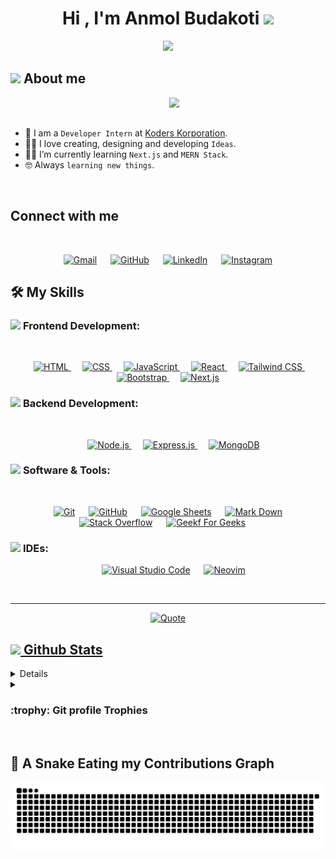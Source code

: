<h1 align="center">Hi , I'm Anmol Budakoti <img src="https://media.giphy.com/media/hvRJCLFzcasrR4ia7z/giphy.gif" width="35"></h1>
<p align="center">
  <a href="https://github.com/DenverCoder1/readme-typing-svg"><img src="https://readme-typing-svg.herokuapp.com?font=Time+New+Roman&color=%23C8BE25&size=25&center=true&vCenter=true&width=600&height=100&lines=Web+Developer+@koders;Computer+Science+Student;Competitive+Programmer;Always+learning+new+things"></a>
</p>

## <picture><img src = "https://github.com/7oSkaaa/7oSkaaa/blob/main/Images/about_me.gif?raw=true" width = 50px></picture> About me

<picture> <img align="right" src="https://github.com/7oSkaaa/7oSkaaa/blob/main/Images/Right_Side.gif?raw=true" width = 250px></picture>

<br><br>

- :school: I am a `Developer Intern` at [Koders Korporation](https://www.koders.in).
- :technologist: I love creating, designing and developing `Ideas`.
- :student: I’m currently learning `Next.js` and `MERN Stack`.
- :nerd_face: Always `learning new things`.
<br>

## Connect with me
<br>
<p align="center">
	<a href="mailto:anmolbudakoti123@gmail.com"><img img src="https://img.shields.io/badge/gmail-%23EA4335.svg?style=plastic&logo=gmail&logoColor=white" alt="Gmail"/></a> &emsp;
	<a href="https://github.com/anmolbudakoti"><img src="https://img.shields.io/badge/github-%23181717.svg?style=plastic&logo=github&logoColor=white" alt="GitHub"/></a> &emsp;
	<a href="https://www.linkedin.com/in/anmol-budakoti-8b494a250/"><img src="https://img.shields.io/badge/linkedin-%230A66C2.svg?style=plastic&logo=linkedin&logoColor=white" alt="LinkedIn"/></a> &emsp;
	<a href="https://www.instagram.com/anmolbudakoti/"><img src="https://img.shields.io/badge/instagram-%23E4405F.svg?style=plastic&logo=instagram&logoColor=white" alt="Instagram"/></a>
</p>



## 🛠️ My Skills

### <picture> <img src = "https://github.com/7oSkaaa/7oSkaaa/blob/main/Images/Front_End.gif?raw=true" width = 50px>  </picture> Frontend Development:
<br>
<p align="center"> 
  &emsp; 
  <a href="https://www.w3.org/html/" target="_blank"> 
   <img alt="HTML" src="https://img.shields.io/badge/HTML5%20-%23E34F26.svg?style=plastic&logo=html5&logoColor=white">
  </a>   
  &emsp;
  <a href="https://www.w3schools.com/css/" target="_blank">
    <img alt="CSS" src="https://img.shields.io/badge/CSS%20-%231572B6.svg?style=plastic&logo=css3&logoColor=white">
  </a> 
  &emsp;
  <a href="https://developer.mozilla.org/en-US/docs/Web/JavaScript" target="_blank"> 
     <img alt="JavaScript" src="https://img.shields.io/badge/JavaScript%20-%23F7DF1E.svg?style=plastic&logo=javascript&logoColor=black">
   </a>
  &emsp;
  <a href="https://www.w3schools.com/react/" target="_blank">
    <img alt="React" src="https://img.shields.io/badge/React%20-%2361DAFB.svg?style=plastic&logo=react&logoColor=black">
  </a> 
  &emsp;
  <a href="https://tailwindcss.com/" target="_blank">
  <img alt="Tailwind CSS" src="https://img.shields.io/badge/Tailwind%20CSS%20-%2338B2AC.svg?style=plastic&logo=tailwind-css&logoColor=white">
</a>
&emsp;
<a href="https://getbootstrap.com/" target="_blank">
  <img alt="Bootstrap" src="https://img.shields.io/badge/Bootstrap%20-%23563D7C.svg?style=plastic&logo=bootstrap&logoColor=white">
</a>
&emsp;
<a href="https://nextjs.org/" target="_blank">
  <img alt="Next.js" src="https://img.shields.io/badge/Next.js%20-%23000000.svg?style=plastic&logo=next.js&logoColor=white">
</a>
</p>

### <picture> <img src="https://github.com/7oSkaaa/7oSkaaa/blob/main/Images/Programming_Languages.gif?raw=true" width=50px> </picture> Backend Development:
<br>
<p align="center"> 
  &emsp; 
  <a href="https://nodejs.org/" target="_blank"> 
    <img alt="Node.js" src="https://img.shields.io/badge/Node.js%20-%23339933.svg?style=plastic&logo=node.js&logoColor=white">
  </a> 
  &emsp;
  <a href="https://expressjs.com/" target="_blank"> 
    <img alt="Express.js" src="https://img.shields.io/badge/Express.js%20-%23000000.svg?style=plastic&logo=express&logoColor=white">
  </a> 
  &emsp;
  <a href="https://www.mongodb.com/" target="_blank"> 
     <img alt="MongoDB" src="https://img.shields.io/badge/MongoDB%20-%2347A248.svg?style=plastic&logo=mongodb&logoColor=white">
   </a>
</p>


 ### <picture> <img src = "https://github.com/7oSkaaa/7oSkaaa/blob/main/Images/Software_Tools.gif?raw=true" width = 50px>  </picture> Software & Tools:
 <br>
<p align="center">
  &emsp;
    <a href="#"><img alt="Git" src="https://img.shields.io/badge/Git%20-%23F05033.svg?style=plastic&logo=git&logoColor=white"></a>
  &emsp;
    <a href="#"><img alt="GitHub" src="https://img.shields.io/badge/github-%23181717.svg?style=plastic&logo=github&logoColor=white"></a>
  &emsp;
    <a href="#"><img alt="Google Sheets" src="https://img.shields.io/badge/Google%20Sheets%20-%2334A853.svg?style=plastic&logo=google%20sheets&logoColor=white"></a>
  &emsp;
    <a href="#"><img alt="Mark Down" src="https://img.shields.io/badge/Markdown-000000?style=plastic&logo=markdown&logoColor=white"></a>
  &emsp;
    <a href="#"><img alt="Stack Overflow" src="https://img.shields.io/badge/-Stack%20Overflow-FE7A16?style=plastic&logo=stack-overflow&logoColor=white"></a>
  &emsp;
    <a href="#"><img alt="Geekf For Geeks" src="https://img.shields.io/badge/geeksforgeeks-%230F9D58.svg?style=plastic&logo=geeksforgeeks&logoColor=white"></a>
  &emsp;
   </p>

 ### <picture> <img src = "https://github.com/7oSkaaa/7oSkaaa/blob/main/Images/IDEs.gif?raw=true" width = 50px>  </picture> IDEs:
 
<p align="center">
  &emsp;
    <a href="#"><img alt="Visual Studio Code" src="https://img.shields.io/badge/Visual%20Studio%20Code-0078d7.svg?style=plastic&logo=visual-studio-code&logoColor=white"></a>
  &emsp;
    <a href="https://neovim.io/" target="_blank">
  <img alt="Neovim" src="https://img.shields.io/badge/Neovim%20-%23008F11.svg?style=plastic&logo=neovim&logoColor=white">
</a>
</p>

<br> 

---

<p align = "center">
	<a href="https://github.com/piyushsuthar/github-readme-quotes"> <img alt = "Quote" src="https://quotes-github-readme.vercel.app/api?type=horizontal&theme=tokyonight&animation=grow_out_in&quoteCategory=programming">
</p>

## <picture> <img src = "https://github.com/7oSkaaa/7oSkaaa/blob/main/Images/Statistics.gif?raw=true" width = 50px>  </picture> Github Stats
  
<details><summary><h3>💻 GitHub Profile Stats</h3></summary>

----
	
<p align="center">
    <a href="https://github.com/anuraghazra/github-readme-stats">
	    <img alt="Anmol Budakoti's Github Stats" src="https://github-readme-stats.vercel.app/api?username=anmolbudakoti&show_icons=true&count_private=true&locale=en&theme=tokyonight&layout=compact" height="230px"/></a>
<br/>

  <b>Note:</b> Top languages is only a metric of the languages my public code consists of and doesn't reflect experience or skill level.
  </p>
</details>

<details><summary> <h3> :trophy: Git profile Trophies </h3></summary>

----
	
<p align="center"> <a href="https://github.com/ryo-ma/github-profile-trophy"><img src="https://github-profile-trophy.vercel.app/?username=anmolbudakoti&layout=compact&theme=tokyonight&column=4&margin-w=15&margin-h=15" alt="anmolbudakoti" /></a> </p>
	
</details>
	
</br>
	
## 🐍 A Snake Eating my Contributions Graph
	
<p align = "center">
	<img src = "https://github.com/7oSkaaa/7oSkaaa/blob/output/github-contribution-grid-snake.svg?" alt = "Snake Game"/>
</p>
